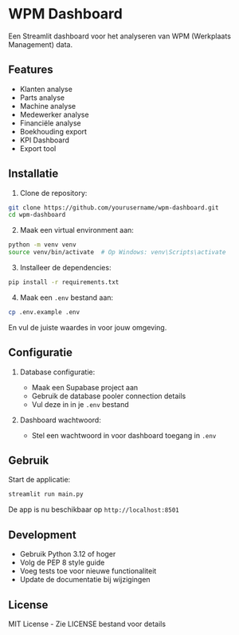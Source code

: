 # WPM Dashboard

Een Streamlit dashboard voor het analyseren van WPM (Werkplaats Management) data.

## Features

- Klanten analyse
- Parts analyse
- Machine analyse
- Medewerker analyse
- Financiële analyse
- Boekhouding export
- KPI Dashboard
- Export tool

## Installatie

1. Clone de repository:
```bash
git clone https://github.com/yourusername/wpm-dashboard.git
cd wpm-dashboard
```

2. Maak een virtual environment aan:
```bash
python -m venv venv
source venv/bin/activate  # Op Windows: venv\Scripts\activate
```

3. Installeer de dependencies:
```bash
pip install -r requirements.txt
```

4. Maak een `.env` bestand aan:
```bash
cp .env.example .env
```
En vul de juiste waardes in voor jouw omgeving.

## Configuratie

1. Database configuratie:
   - Maak een Supabase project aan
   - Gebruik de database pooler connection details
   - Vul deze in in je `.env` bestand

2. Dashboard wachtwoord:
   - Stel een wachtwoord in voor dashboard toegang in `.env`

## Gebruik

Start de applicatie:
```bash
streamlit run main.py
```

De app is nu beschikbaar op `http://localhost:8501`

## Development

- Gebruik Python 3.12 of hoger
- Volg de PEP 8 style guide
- Voeg tests toe voor nieuwe functionaliteit
- Update de documentatie bij wijzigingen

## License

MIT License - Zie LICENSE bestand voor details 